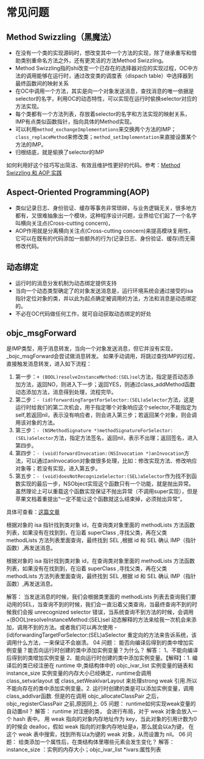# 常见问题

## Method Swizzling（黑魔法）

- 在没有一个类的实现源码时，想改变其中一个方法的实现，除了继承重写和借助类别重命名方法之外，还有更灵活的方法Method Swizzling。
- Method Swizzling指的shi改变一个已存在的选择器对应的实现过程，OC中方法的调用能够在运行时，通过改变类的调度表（dispach table）中选择器到最终函数间的映射关系
- 在OC中调用一个方法，其实是向一个对象发送消息，查找消息的唯一依据是selector的名字，利用OC的动态特性，可以实现在运行时偷换selector对应的方法实现。
- 每个类都有一个方法列表，存放着selector的名字和方法实现的映射关系，IMP有点类似函数指针，指向具体的Method实现。
- 可以利用`method_exchangeImplementations`来交换两个方法的IMP；`class_replaceMethod`来修改类；`method_setImplementation`来直接设置某个方法的IMP。
- 归根结底，就是偷换了selector的IMP

如何利用好这个技巧写出简洁、有效且维护性更好的代码。参考：[Method Swizzling 和 AOP 实践](http://tech.glowing.com/cn/method-swizzling-aop/)

## Aspect-Oriented Programming(AOP)

- 类似记录日志、身份验证、缓存等事务非常琐碎，与业务逻辑无关，很多地方都有，又很难抽象出一个模块，这种程序设计问题，业界给它们起了一个名字叫横向关注点(Cross-cutting concern)，
- AOP作用就是分离横向关注点(Cross-cutting concern)来提高模块复用性，它可以在既有的代码添加一些额外的行为(记录日志、身份验证、缓存)而无需修改代码。

## 动态绑定
- 运行时的消息分发机制为动态绑定提供支持
- 当向一个动态类型确定了的对象发送消息是，运行环境系统会通过接受的isa指针定位对象的类，并以此为起点确定被调用的方法，方法和消息是动态绑定的。
- 不必在OC代码做任何工作，就可自动获取动态绑定的好处

## objc_msgForward
是IMP类型，用于消息转发，当向一个对象发送消息，但它并没有实现，_bojc_msgForward会尝试做消息转发。
如果手动调用，将跳过查找IMP的过程，直接触发消息转发，进入如下流程：
1. 第一步：`+ (BOOL)resolveInstanceMethod:(SEL)sel`方法，指定是否动态添加方法，返回NO，则进入下一步；返回YES，则通过class_addMethod函数动态添加方法，消息得到处理，流程完毕。
2. 第二步：`- (id)forwardingTargetForSelector:(SEL)aSelector`方法，这是运行时给我们的第二次机会，用于指定哪个对象响应这个selector,不能指定为self,若返回nil，表示没有响应者，则会进入第三步；若返回某个对象，则会调用该对象的方法。
3. 第三步：`- (NSMethodSignature *)methodSignatureForSelector:(SEL)aSelector`方法，指定方法签名，返回nil，表示不出理；返回签名，进入第四步。
4. 第四步：`- (void)forwardInvocation:(NSInvocation *)anInvocation  `方法，可以通过anInvocation对象做很多处理，比如：修改实现方法、修改响应对象等；若没有实现，进入第五步。
5. 第五步：`- (void)doesNotRecognizeSelector:(SEL)aSelector`作为找不到函数实现的最后一步，NSObject实现这个函数只有一个功能，就是抛出异常。虽然理论上可以重载这个函数实现保证不抛出异常（不调用super实现），但是苹果文档着重提出“一定不能让这个函数就这么结束掉，必须抛出异常”。

具体可查看：[这篇文章](https://www.cnblogs.com/biosli/p/NSObject_inherit_2.html)


<!--sec data-title="问题1：objc在向一个对象发送消息时，发生了什么？
" data-id="section0" data-show=true ces-->

根据对象的 isa 指针找到类对象 id，在查询类对象里面的 methodLists 方法函数列表，如果没有在找到到，在沿着 superClass ,寻找父类，再在父类 methodLists 方法列表里面查询，最终找到 SEL ,根据 id 和 SEL 确认 IMP（指针函数）,再发送消息。
 
<!--endsec-->
 
<!--sec data-title="什么时候会报unrecognized selector错误？iOS有哪些机制来避免走到这一步？
" data-id="section0" data-show=true ces-->

根据对象的 isa 指针找到类对象 id，在查询类对象里面的 methodLists 方法函数列表，如果没有在找到到，在沿着 superClass ,寻找父类，再在父类 methodLists 方法列表里面查询，最终找到 SEL ,根据 id 和 SEL 确认 IMP（指针函数）,再发送消息。
 
<!--endsec-->


解答： 当发送消息的时候，我们会根据类里面的 methodLists 列表去查询我们要动用的SEL，当查询不到的时候，我们会一直沿着父类查询，当最终查询不到的时候我们会报 unrecognized selector 错误，当系统查询不到方法的时候，会调用 +(BOOL)resolveInstanceMethod:(SEL)sel 动态解释的方法来给我一次机会来添加，调用不到的方法。或者我们可以再次使用 -(id)forwardingTargetForSelector:(SEL)aSelector 重定向的方法来告诉系统，该调用什么方法，一来保证不会崩溃。
04
问题： 能否向编译后得到的类中增加实例变量？能否向运行时创建的类中添加实例变量？为什么？
解答： 1、不能向编译后得到的类增加实例变量 2、能向运行时创建的类中添加实例变量。【解释】：1. 编译后的类已经注册在 runtime 中,类结构体中的 objc_ivar_list 实例变量的链表和 instance_size 实例变量的内存大小已经确定，runtime会调用 class_setvarlayout 或 class_setWeaklvarLayout 来处理strong weak 引用.所以不能向存在的类中添加实例变量。2. 运行时创建的类是可以添加实例变量，调用class_addIvar函数. 但是的在调用 objc_allocateClassPair 之后，objc_registerClassPair 之前,原因同上.
05
问题： runtime如何实现weak变量的自动置nil？
解答： runtime 对注册的类， 会进行布局，对于 weak 对象会放入一个 hash 表中。 用 weak 指向的对象内存地址作为 key，当此对象的引用计数为0的时候会 dealloc，假如 weak 指向的对象内存地址是a，那么就会以a为键， 在这个 weak 表中搜索，找到所有以a为键的 weak 对象，从而设置为 nil。
06
问题： 给类添加一个属性后，在类结构体里哪些元素会发生变化？
解答： instance_size ：实例的内存大小；objc_ivar_list *ivars:属性列表

